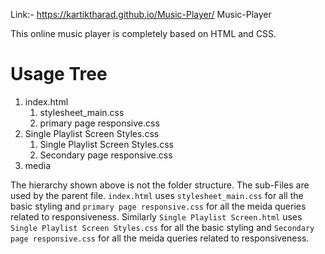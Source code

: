 Link:- https://kartiktharad.github.io/Music-Player/
Music-Player

This online music player is completely based on HTML and CSS.

# Usage Tree
1. index.html
    1. stylesheet_main.css
    2. primary page responsive.css
2. Single Playlist Screen Styles.css
    1. Single Playlist Screen Styles.css
    2. Secondary page responsive.css
3. media

The hierarchy shown above is not the folder structure. The sub-Files are used by the parent file.
`index.html` uses `stylesheet_main.css` for all the basic styling and `primary page responsive.css` for all the meida queries related to responsiveness.
Similarly `Single Playlist Screen.html` uses `Single Playlist Screen Styles.css` for all the basic styling and `Secondary page responsive.css` for all the meida queries related to responsiveness.

